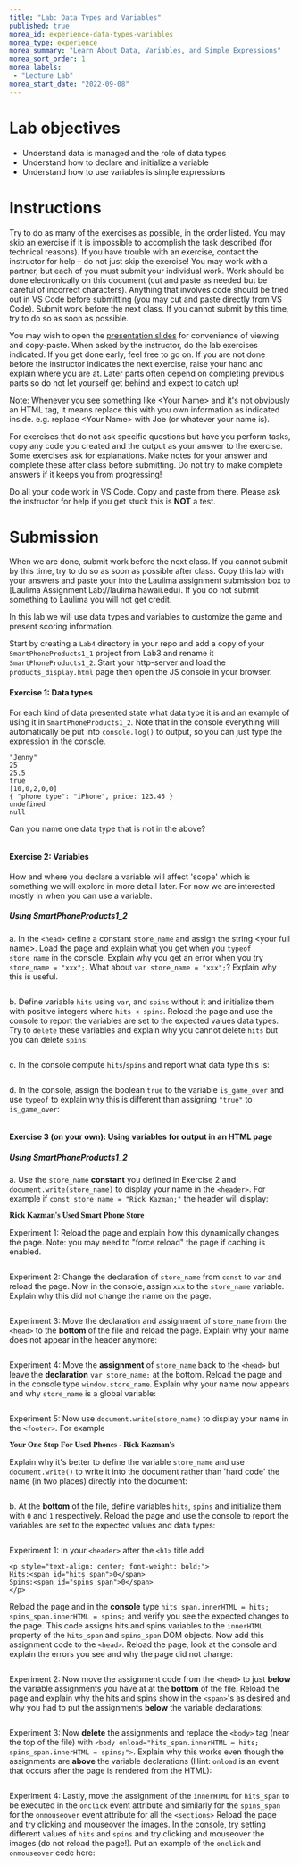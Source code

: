 ```yaml
--- 
title: "Lab: Data Types and Variables" 
published: true 
morea_id: experience-data-types-variables 
morea_type: experience 
morea_summary: "Learn About Data, Variables, and Simple Expressions"
morea_sort_order: 1 
morea_labels:
 - "Lecture Lab"
morea_start_date: "2022-09-08"
---
```

# Lab objectives
- Understand data is managed and the role of data types
- Understand how to declare and initialize a variable
- Understand how to use variables is simple expressions

# Instructions
Try to do as many of the exercises as possible, in the order listed. You may skip an exercise if it is impossible to accomplish the task described (for technical reasons). If you have trouble with an exercise, contact the instructor for help – do not just skip the exercise! You may work with a partner, but each of you must submit your individual work. Work should be done electronically on this document (cut and paste as needed but be careful of incorrect characters). Anything that involves code should be tried out in VS Code before submitting (you may cut and paste directly from VS Code). Submit work before the next class. If you cannot submit by this time, try to do so as soon as possible.

You may wish to open the [presentation slides](ITM352_data_types_variables.ppt) for convenience of viewing and copy-paste. When asked by the instructor, do the lab exercises indicated. If you get done early, feel free to go on. If you are not done before the instructor indicates the next exercise, raise your hand and explain where you are at. Later parts often depend on completing previous parts so do not let yourself get behind and expect to catch up!

Note: Whenever you see something like \<Your Name\> and it's not obviously an HTML tag, it means replace this with you own information as indicated inside. e.g. replace \<Your Name\> with Joe (or whatever your name is).

For exercises that do not ask specific questions but have you perform tasks, copy any code you created and the output as your answer to the exercise. Some exercises ask for explanations. Make notes for your answer and complete these after class before submitting. Do not try to make complete answers if it keeps you from progressing!

Do all your code work in VS Code. Copy and paste from there. Please ask the instructor for help if you get stuck this is **NOT** a test.

# Submission
When we are done, submit work before the next class. If you cannot submit by this time, try to do so as soon as possible after class. Copy this lab with your answers and paste your into the Laulima assignment submission box to [Laulima Assignment Lab://laulima.hawaii.edu). If you do not submit something to Laulima you will not get credit.

In this lab we will use data types and variables to customize the game and present scoring information.

Start by creating a `Lab4` directory in your repo and add a copy of your `SmartPhoneProducts1_1` project from Lab3 and rename it  `SmartPhoneProducts1_2`. Start your http-server and load the `products_display.html` page then open the JS console in your browser. 

#### Exercise 1: Data types 
For each kind of data presented state what data type it is and an example of using it in `SmartPhoneProducts1_2`. Note that in the console everything will automatically be put into `console.log()` to output, so you can just type the expression in the console. 
```
"Jenny"
25
25.5
true
[10,0,2,0,0]
{ "phone type": "iPhone", price: 123.45 }
undefined
null
```

Can you name one data type that is not in the above?
```

```

#### Exercise 2: Variables 
How and where you declare a variable will affect 'scope' which is something we will explore in more detail later. For now we are interested mostly in when you can use a variable.

##### Using SmartPhoneProducts1_2

a. In the `<head>` define a constant `store_name` and assign the string \<your full name\>. Load the page and explain what you get when you `typeof store_name` in the console. Explain why you get an error when you try `store_name = "xxx";`. What about `var store_name = "xxx";`? Explain why this is useful.
```

```

b. Define variable `hits` using `var`, and `spins` without it and initialize them with positive integers where `hits < spins`. Reload the page and use the console to report the variables are set to the expected values data types. Try to `delete` these variables and explain why you cannot delete `hits` but you can delete `spins`:
```

```

c. In the console compute `hits`/`spins` and report what data type this is:
```

```

d. In the console, assign the boolean `true` to the variable `is_game_over` and use `typeof` to explain why this is different than assigning `"true"` to `is_game_over`: 
```

```

#### Exercise 3 (on your own): Using variables for output in an HTML page 

##### Using SmartPhoneProducts1_2

a. Use the `store_name` __constant__ you defined in Exercise 2 and `document.write(store_name)` to display your name in the `<header>`. For example if `const store_name = "Rick Kazman;"` the header will display:

<font style="font-family:times;font-weight: bold; font-size=32px;">Rick Kazman's Used Smart Phone Store</font>
<br>

Experiment 1: Reload the page and explain how this dynamically changes the page. Note: you may need to "force reload" the page if caching is enabled.
```

```
Experiment 2: Change the declaration of `store_name` from `const` to `var` and reload the page. Now in the console, assign `xxx` to the `store_name` variable. Explain why this did not change the name on the page.
```

```

Experiment 3: Move the declaration and assignment of `store_name` from the `<head>` to the __bottom__ of the file and reload the page. Explain why your name does not appear in the header anymore:
 ```

 ```

Experiment 4: Move the **assignment** of `store_name` back to the `<head>` but leave the **declaration** `var store_name;` at the bottom. Reload the page and in the console type `window.store_name`. Explain why your name now appears and why `store_name` is a global variable:
```

```

Experiment 5: Now use `document.write(store_name)` to display your name in the `<footer>`. For example

<font style="font-family:times;font-weight: bold; font-size=32px;">Your One Stop For Used Phones - Rick Kazman's</font>
<br>

Explain why it's better to define the variable `store_name` and use `document.write()` to write it into the document rather than 'hard code' the name (in two places) directly into the document:
```

```

b. At the **bottom** of the file, define variables `hits`, `spins` and initialize them with `0` and `1` respectively. Reload the page and use the console to report the variables are set to the expected values and data types:
```

```

Experiment 1: In your `<header>` after the `<h1>` title add 
```
<p style="text-align: center; font-weight: bold;">
Hits:<span id="hits_span">0</span>
Spins:<span id="spins_span">0</span>
</p>
```
Reload the page and in the **console** type `hits_span.innerHTML = hits; spins_span.innerHTML = spins;` and verify you see the expected changes to the page. This code assigns hits and spins variables to the `innerHTML` property of the `hits_span` and `spins_span` DOM objects. Now add this assignment code to the `<head>`. Reload the page, look at the console and explain the errors you see and why the page did not change:
```

```

Experiment 2: Now move the assignment code from the `<head>` to just **below** the variable assignments you have at at the **bottom** of the file. Reload the page and explain why the hits and spins show in the `<span>`'s as desired and why you had to put the assignments **below** the variable declarations:
```

```

Experiment 3: Now **delete** the assignments and replace the `<body>` tag (near the top of the file) with `<body onload="hits_span.innerHTML = hits; spins_span.innerHTML = spins;">`. Explain why this works even though the assignments are **above** the variable declarations (Hint: `onload` is an event that occurs after the page is rendered from the HTML):
```

```

Experiment 4: Lastly, move the assignment of the `innerHTML` for `hits_span` to be executed in the `onclick` event attribute and similarly for the `spins_span` for the `onmouseover` event attribute for all the `<sections>` Reload the page and try clicking and mouseover the images. In the console, try setting different values of `hits` and `spins` and try clicking and mouseover the images (do not reload the page!). Put an example of the `onclick` and `onmouseover` code here:
```

```